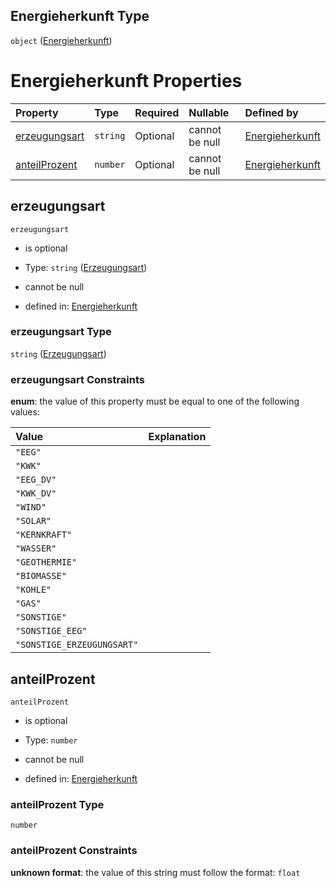 ## Energieherkunft Type

`object` ([Energieherkunft](energieherkunft.md))

# Energieherkunft Properties

| Property                        | Type     | Required | Nullable       | Defined by                                                                                                                                                                                             |
| :------------------------------ | :------- | :------- | :------------- | :----------------------------------------------------------------------------------------------------------------------------------------------------------------------------------------------------- |
| [erzeugungsart](#erzeugungsart) | `string` | Optional | cannot be null | [Energieherkunft](erzeugungsart.md "https://raw.githubusercontent.com/conuti-gmbh/bo4e-schema/master/schemas/v1/enum/Erzeugungsart.schema.json#/properties/erzeugungsart")                             |
| [anteilProzent](#anteilprozent) | `number` | Optional | cannot be null | [Energieherkunft](energieherkunft-properties-anteilprozent.md "https://raw.githubusercontent.com/conuti-gmbh/bo4e-schema/master/schemas/v1/com/Energieherkunft.schema.json#/properties/anteilProzent") |

## erzeugungsart



`erzeugungsart`

*   is optional

*   Type: `string` ([Erzeugungsart](erzeugungsart.md))

*   cannot be null

*   defined in: [Energieherkunft](erzeugungsart.md "https://raw.githubusercontent.com/conuti-gmbh/bo4e-schema/master/schemas/v1/enum/Erzeugungsart.schema.json#/properties/erzeugungsart")

### erzeugungsart Type

`string` ([Erzeugungsart](erzeugungsart.md))

### erzeugungsart Constraints

**enum**: the value of this property must be equal to one of the following values:

| Value                      | Explanation |
| :------------------------- | :---------- |
| `"EEG"`                    |             |
| `"KWK"`                    |             |
| `"EEG_DV"`                 |             |
| `"KWK_DV"`                 |             |
| `"WIND"`                   |             |
| `"SOLAR"`                  |             |
| `"KERNKRAFT"`              |             |
| `"WASSER"`                 |             |
| `"GEOTHERMIE"`             |             |
| `"BIOMASSE"`               |             |
| `"KOHLE"`                  |             |
| `"GAS"`                    |             |
| `"SONSTIGE"`               |             |
| `"SONSTIGE_EEG"`           |             |
| `"SONSTIGE_ERZEUGUNGSART"` |             |

## anteilProzent



`anteilProzent`

*   is optional

*   Type: `number`

*   cannot be null

*   defined in: [Energieherkunft](energieherkunft-properties-anteilprozent.md "https://raw.githubusercontent.com/conuti-gmbh/bo4e-schema/master/schemas/v1/com/Energieherkunft.schema.json#/properties/anteilProzent")

### anteilProzent Type

`number`

### anteilProzent Constraints

**unknown format**: the value of this string must follow the format: `float`
